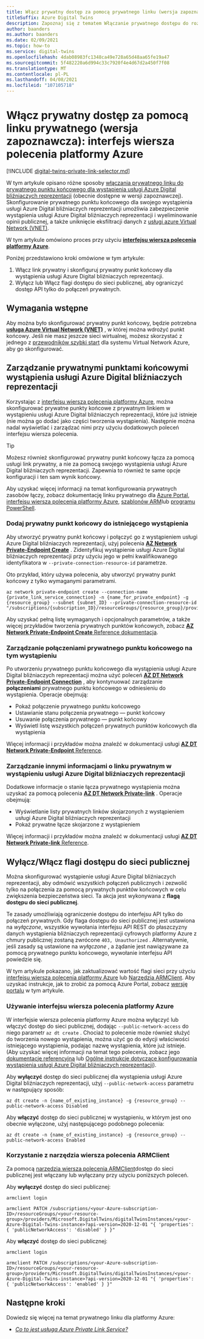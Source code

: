 ```yaml
---
title: Włącz prywatny dostęp za pomocą prywatnego linku (wersja zapoznawcza) — interfejs wiersza polecenia
titleSuffix: Azure Digital Twins
description: Zapoznaj się z tematem Włączanie prywatnego dostępu do rozwiązań Azure Digital bliźniaczych reprezentacji z linkiem prywatnym przy użyciu interfejsu wiersza polecenia platformy Azure.
author: baanders
ms.author: baanders
ms.date: 02/09/2021
ms.topic: how-to
ms.service: digital-twins
ms.openlocfilehash: 4dab08983fc1348ca49e728a65d48aa65fe19a47
ms.sourcegitcommit: 5f482220a6d994c33c7920f4e4d67d2a450f7f08
ms.translationtype: MT
ms.contentlocale: pl-PL
ms.lasthandoff: 04/08/2021
ms.locfileid: "107105718"
---
```

# <a name="enable-private-access-with-private-link-preview-azure-cli"></a>Włącz prywatny dostęp za pomocą linku prywatnego (wersja zapoznawcza): interfejs wiersza polecenia platformy Azure

[!INCLUDE [digital-twins-private-link-selector.md](../../includes/digital-twins-private-link-selector.md)]

W tym artykule opisano różne sposoby [włączania prywatnego linku do prywatnego punktu końcowego dla wystąpienia usługi Azure Digital bliźniaczych reprezentacji](concepts-security.md#private-network-access-with-azure-private-link-preview) (obecnie dostępne w wersji zapoznawczej). Skonfigurowanie prywatnego punktu końcowego dla swojego wystąpienia usługi Azure Digital bliźniaczych reprezentacji umożliwia zabezpieczenie wystąpienia usługi Azure Digital bliźniaczych reprezentacji i wyeliminowanie opinii publicznej, a także uniknięcie eksfiltracji danych z [usługi azure Virtual Network (VNET)](../virtual-network/virtual-networks-overview.md).

W tym artykule omówiono proces przy użyciu [**interfejsu wiersza polecenia platformy Azure**](/cli/azure/what-is-azure-cli).

Poniżej przedstawiono kroki omówione w tym artykule: 
1. Włącz link prywatny i skonfiguruj prywatny punkt końcowy dla wystąpienia usługi Azure Digital bliźniaczych reprezentacji.
1. Wyłącz lub Włącz flagi dostępu do sieci publicznej, aby ograniczyć dostęp API tylko do połączeń prywatnych.

## <a name="prerequisites"></a>Wymagania wstępne

Aby można było skonfigurować prywatny punkt końcowy, będzie potrzebna [**usługa Azure Virtual Network (VNET)**](../virtual-network/virtual-networks-overview.md) , w której można wdrożyć punkt końcowy. Jeśli nie masz jeszcze sieci wirtualnej, możesz skorzystać z jednego z [przewodników szybki start](../virtual-network/quick-create-portal.md) dla systemu Virtual Network Azure, aby go skonfigurować.

## <a name="manage-private-endpoints-for-an-azure-digital-twins-instance"></a>Zarządzanie prywatnymi punktami końcowymi wystąpienia usługi Azure Digital bliźniaczych reprezentacji 

Korzystając z [interfejsu wiersza polecenia platformy Azure](/cli/azure/what-is-azure-cli), można skonfigurować prywatne punkty końcowe z prywatnym linkiem w wystąpieniu usługi Azure Digital bliźniaczych reprezentacji, które już istnieje (nie można go dodać jako części tworzenia wystąpienia). Następnie można nadal wyświetlać i zarządzać nimi przy użyciu dodatkowych poleceń interfejsu wiersza polecenia. 

>[!TIP]
> Możesz również skonfigurować prywatny punkt końcowy łącza za pomocą usługi link prywatny, a nie za pomocą swojego wystąpienia usługi Azure Digital bliźniaczych reprezentacji. Zapewnia to również te same opcje konfiguracji i ten sam wynik końcowy.
>
> Aby uzyskać więcej informacji na temat konfigurowania prywatnych zasobów łączy, zobacz dokumentację linku prywatnego dla [Azure Portal](../private-link/create-private-endpoint-portal.md), [interfejsu wiersza polecenia platformy Azure](../private-link/create-private-endpoint-cli.md), [szablonów ARM](../private-link/create-private-endpoint-template.md)lub [programu PowerShell](../private-link/create-private-endpoint-powershell.md).

### <a name="add-a-private-endpoint-to-an-existing-instance"></a>Dodaj prywatny punkt końcowy do istniejącego wystąpienia

Aby utworzyć prywatny punkt końcowy i połączyć go z wystąpieniem usługi Azure Digital bliźniaczych reprezentacji, użyj polecenia [**AZ Network Private-Endpoint Create**](/cli/azure/network/private-endpoint#az_network_private_endpoint_create) . Zidentyfikuj wystąpienie usługi Azure Digital bliźniaczych reprezentacji przy użyciu jego w pełni kwalifikowanego identyfikatora w `--private-connection-resource-id` parametrze.

Oto przykład, który używa polecenia, aby utworzyć prywatny punkt końcowy z tylko wymaganymi parametrami.

```azurecli-interactive
az network private-endpoint create --connection-name {private_link_service_connection} -n {name_for_private_endpoint} -g {resource_group} --subnet {subnet_ID} --private-connection-resource-id "/subscriptions/{subscription_ID}/resourceGroups/{resource_group}/providers/Microsoft.DigitalTwins/digitalTwinsInstances/{Azure_Digital_Twins_instance_name}" 
```

Aby uzyskać pełną listę wymaganych i opcjonalnych parametrów, a także więcej przykładów tworzenia prywatnych punktów końcowych, zobacz [ **AZ Network Private-Endpoint Create** Reference dokumentacja](/cli/azure/network/private-endpoint#az_network_private_endpoint_create).

### <a name="manage-private-endpoint-connections-on-the-instance"></a>Zarządzanie połączeniami prywatnego punktu końcowego na tym wystąpieniu

Po utworzeniu prywatnego punktu końcowego dla wystąpienia usługi Azure Digital bliźniaczych reprezentacji można użyć poleceń [**AZ DT Network Private-Endpoint Connection**](/cli/azure/dt/network/private-endpoint/connection) , aby kontynuować zarządzanie **połączeniami** prywatnego punktu końcowego w odniesieniu do wystąpienia. Operacje obejmują:
* Pokaż połączenie prywatnego punktu końcowego
* Ustawianie stanu połączenia prywatnego — punkt końcowy
* Usuwanie połączenia prywatnego — punkt końcowy
* Wyświetl listę wszystkich połączeń prywatnych punktów końcowych dla wystąpienia

Więcej informacji i przykładów można znaleźć w dokumentacji usługi [ **AZ DT Network Private-Endpoint** Reference](/cli/azure/dt/network/private-endpoint).

### <a name="manage-other-private-link-information-on-an-azure-digital-twins-instance"></a>Zarządzanie innymi informacjami o linku prywatnym w wystąpieniu usługi Azure Digital bliźniaczych reprezentacji

Dodatkowe informacje o stanie łącza prywatnego wystąpienia można uzyskać za pomocą polecenia [**AZ DT Network Private-link**](/cli/azure/dt/network/private-link) . Operacje obejmują:
* Wyświetlanie listy prywatnych linków skojarzonych z wystąpieniem usługi Azure Digital bliźniaczych reprezentacji
* Pokaż prywatne łącze skojarzone z wystąpieniem

Więcej informacji i przykładów można znaleźć w dokumentacji usługi [ **AZ DT Network Private-link** Reference](/cli/azure/dt/network/private-link).

## <a name="disable--enable-public-network-access-flags"></a>Wyłącz/Włącz flagi dostępu do sieci publicznej

Można skonfigurować wystąpienie usługi Azure Digital bliźniaczych reprezentacji, aby odmówić wszystkich połączeń publicznych i zezwolić tylko na połączenia za pomocą prywatnych punktów końcowych w celu zwiększenia bezpieczeństwa sieci. Ta akcja jest wykonywana z **flagą dostępu do sieci publicznej**. 

Te zasady umożliwiają ograniczenie dostępu do interfejsu API tylko do połączeń prywatnych. Gdy flaga dostępu do sieci publicznej jest ustawiona na *wyłączone*, wszystkie wywołania interfejsu API REST do płaszczyzny danych wystąpienia bliźniaczych reprezentacji cyfrowych platformy Azure z chmury publicznej zostaną zwrócone `403, Unauthorized` . Alternatywnie, jeśli zasady są ustawione na *wyłączone* , a żądanie jest nawiązywane za pomocą prywatnego punktu końcowego, wywołanie interfejsu API powiedzie się.

W tym artykule pokazano, jak zaktualizować wartość flagi sieci przy użyciu [interfejsu wiersza polecenia platformy Azure](/cli/azure/) lub [Narzędzia ARMClient](https://github.com/projectkudu/ARMClient). Aby uzyskać instrukcje, jak to zrobić za pomocą Azure Portal, zobacz [wersję portalu](how-to-enable-private-link-portal.md) w tym artykule.

### <a name="use-the-azure-cli"></a>Używanie interfejsu wiersza polecenia platformy Azure

W interfejsie wiersza polecenia platformy Azure można wyłączyć lub włączyć dostęp do sieci publicznej, dodając `--public-network-access` do niego parametr `az dt create` . Chociaż to polecenie może również służyć do tworzenia nowego wystąpienia, można użyć go do edycji właściwości istniejącego wystąpienia, podając nazwę wystąpienia, które już istnieje. (Aby uzyskać więcej informacji na temat tego polecenia, zobacz jego [dokumentację referencyjną](/cli/azure/dt#az_dt_create) lub [Ogólne instrukcje dotyczące konfigurowania wystąpienia usługi Azure Digital bliźniaczych reprezentacji](how-to-set-up-instance-cli.md#create-the-azure-digital-twins-instance)).

Aby **wyłączyć** dostęp do sieci publicznej dla wystąpienia usługi Azure Digital bliźniaczych reprezentacji, użyj `--public-network-access` parametru w następujący sposób:

```azurecli-interactive
az dt create -n {name_of_existing_instance} -g {resource_group} --public-network-access Disabled
```

Aby **włączyć** dostęp do sieci publicznej w wystąpieniu, w którym jest ono obecnie wyłączone, użyj następującego podobnego polecenia:

```azurecli-interactive
az dt create -n {name_of_existing_instance} -g {resource_group} --public-network-access Enabled
```

### <a name="usethe-armclientcommand-tool"></a>Korzystanie z narzędzia wiersza polecenia ARMClient 

Za pomocą [narzędzia wiersza polecenia ARMClient](https://github.com/projectkudu/ARMClient)dostęp do sieci publicznej jest włączany lub wyłączany przy użyciu poniższych poleceń. 

Aby **wyłączyć** dostęp do sieci publicznej:
  
```cmd/sh
armclient login 

armclient PATCH /subscriptions/<your-Azure-subscription-ID>/resourceGroups/<your-resource-group>/providers/Microsoft.DigitalTwins/digitalTwinsInstances/<your-Azure-Digital-Twins-instance>?api-version=2020-12-01 "{ 'properties': { 'publicNetworkAccess': 'disabled' } }"  
```

Aby **włączyć** dostęp do sieci publicznej:  
  
```cmd/sh
armclient login 

armclient PATCH /subscriptions/<your-Azure-subscription-ID>/resourceGroups/<your-resource-group>/providers/Microsoft.DigitalTwins/digitalTwinsInstances/<your-Azure-Digital-Twins-instance>?api-version=2020-12-01 "{ 'properties': { 'publicNetworkAccess': 'enabled' } }"  
``` 

## <a name="next-steps"></a>Następne kroki

Dowiedz się więcej na temat prywatnego linku dla platformy Azure: 
* [*Co to jest usługa Azure Private Link Service?*](../private-link/private-link-service-overview.md)